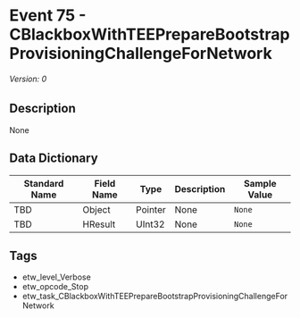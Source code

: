 # Event 75 - CBlackboxWithTEEPrepareBootstrapProvisioningChallengeForNetwork
###### Version: 0

## Description
None

## Data Dictionary
|Standard Name|Field Name|Type|Description|Sample Value|
|---|---|---|---|---|
|TBD|Object|Pointer|None|`None`|
|TBD|HResult|UInt32|None|`None`|

## Tags
* etw_level_Verbose
* etw_opcode_Stop
* etw_task_CBlackboxWithTEEPrepareBootstrapProvisioningChallengeForNetwork